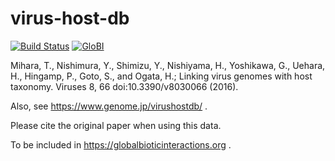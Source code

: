 # virus-host-db
[![Build Status](https://travis-ci.com/globalbioticinteractions/virus-host-db.svg?branch=master)](https://travis-ci.com/globalbioticinteractions/virus-host-db) [![GloBI](http://api.globalbioticinteractions.org/interaction.svg?accordingTo=globi:globalbioticinteractions/virus-host-db)](http://globalbioticinteractions.org/?accordingTo=globi:globalbioticinteractions/virus-host-db) 

Mihara, T., Nishimura, Y., Shimizu, Y., Nishiyama, H., Yoshikawa, G., Uehara, H., Hingamp, P., Goto, S., and Ogata, H.; Linking virus genomes with host taxonomy. Viruses 8, 66 doi:10.3390/v8030066 (2016).

Also, see https://www.genome.jp/virushostdb/ . 

Please cite the original paper when using this data.

To be included in https://globalbioticinteractions.org .



